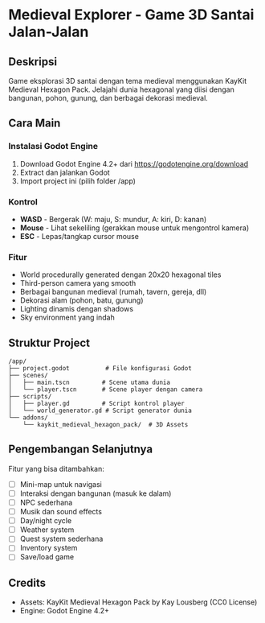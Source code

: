 # Medieval Explorer - Game 3D Santai Jalan-Jalan

## Deskripsi
Game eksplorasi 3D santai dengan tema medieval menggunakan KayKit Medieval Hexagon Pack. Jelajahi dunia hexagonal yang diisi dengan bangunan, pohon, gunung, dan berbagai dekorasi medieval.

## Cara Main

### Instalasi Godot Engine
1. Download Godot Engine 4.2+ dari https://godotengine.org/download
2. Extract dan jalankan Godot
3. Import project ini (pilih folder /app)

### Kontrol
- **WASD** - Bergerak (W: maju, S: mundur, A: kiri, D: kanan)
- **Mouse** - Lihat sekeliling (gerakkan mouse untuk mengontrol kamera)
- **ESC** - Lepas/tangkap cursor mouse

### Fitur
- World procedurally generated dengan 20x20 hexagonal tiles
- Third-person camera yang smooth
- Berbagai bangunan medieval (rumah, tavern, gereja, dll)
- Dekorasi alam (pohon, batu, gunung)
- Lighting dinamis dengan shadows
- Sky environment yang indah

## Struktur Project

```
/app/
├── project.godot          # File konfigurasi Godot
├── scenes/
│   ├── main.tscn         # Scene utama dunia
│   └── player.tscn       # Scene player dengan camera
├── scripts/
│   ├── player.gd         # Script kontrol player
│   └── world_generator.gd # Script generator dunia
└── addons/
    └── kaykit_medieval_hexagon_pack/  # 3D Assets
```

## Pengembangan Selanjutnya

Fitur yang bisa ditambahkan:
- [ ] Mini-map untuk navigasi
- [ ] Interaksi dengan bangunan (masuk ke dalam)
- [ ] NPC sederhana
- [ ] Musik dan sound effects
- [ ] Day/night cycle
- [ ] Weather system
- [ ] Quest system sederhana
- [ ] Inventory system
- [ ] Save/load game

## Credits
- Assets: KayKit Medieval Hexagon Pack by Kay Lousberg (CC0 License)
- Engine: Godot Engine 4.2+
